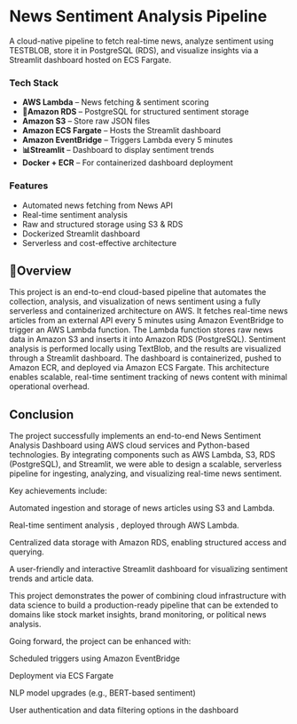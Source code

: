 
# **News Sentiment Analysis Pipeline**

A cloud-native pipeline to fetch real-time news, analyze sentiment using TESTBLOB, store it in PostgreSQL (RDS), and visualize insights via a Streamlit dashboard hosted on ECS Fargate.








### **Tech Stack**

- **AWS Lambda** – News fetching & sentiment scoring  
- **🐘Amazon RDS** – PostgreSQL for structured sentiment storage  
- **Amazon S3** – Store raw JSON files  
- **Amazon ECS Fargate** – Hosts the Streamlit dashboard  
- **Amazon EventBridge** – Triggers Lambda every 5 minutes  
- **📊Streamlit** – Dashboard to display sentiment trends  
- **Docker + ECR** – For containerized dashboard deployment




### **Features**

- Automated news fetching from News API
- Real-time sentiment analysis 
- Raw and structured storage using S3 & RDS  
- Dockerized Streamlit dashboard  
- Serverless and cost-effective architecture



## **📖Overview**

This project is an end-to-end cloud-based pipeline that automates the collection, analysis, and visualization of news sentiment using a fully serverless and containerized architecture on AWS. It fetches real-time news articles from an external API every 5 minutes using Amazon EventBridge to trigger an AWS Lambda function. The Lambda function stores raw news data in Amazon S3 and inserts it into Amazon RDS (PostgreSQL). Sentiment analysis is performed locally using TextBlob, and the results are visualized through a Streamlit dashboard. The dashboard is containerized, pushed to Amazon ECR, and deployed via Amazon ECS Fargate. This architecture enables scalable, real-time sentiment tracking of news content with minimal operational overhead.


## **Conclusion**
The project successfully implements an end-to-end News Sentiment Analysis Dashboard using AWS cloud services and Python-based technologies. By integrating components such as AWS Lambda, S3, RDS (PostgreSQL), and Streamlit, we were able to design a scalable, serverless pipeline for ingesting, analyzing, and visualizing real-time news sentiment.

Key achievements include:

Automated ingestion and storage of news articles using S3 and Lambda.

Real-time sentiment analysis , deployed through AWS Lambda.

Centralized data storage with Amazon RDS, enabling structured access and querying.

A user-friendly and interactive Streamlit dashboard for visualizing sentiment trends and article data.

This project demonstrates the power of combining cloud infrastructure with data science to build a production-ready pipeline that can be extended to domains like stock market insights, brand monitoring, or political news analysis.

Going forward, the project can be enhanced with:

Scheduled triggers using Amazon EventBridge

Deployment via ECS Fargate

NLP model upgrades (e.g., BERT-based sentiment)

User authentication and data filtering options in the dashboard
